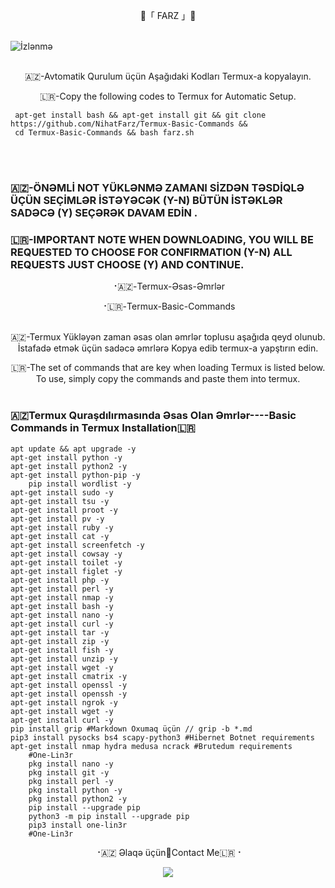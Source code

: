 <p align="center">
   🔱「 FARZ 」🔱
 <br>
  <br>

  ![İzlənmə](https://visitor-badge.laobi.icu/badge?page_id=nihatfarz.Termux-Basic-Commands)
 <br>
  <br>

<p align="center"> 
🇦🇿-Avtomatik Qurulum üçün Aşağıdaki Kodları Termux-a kopyalayın.
<p align="center">
🇱🇷-Copy the following codes to Termux for Automatic Setup. 

```
 apt-get install bash && apt-get install git && git clone https://github.com/NihatFarz/Termux-Basic-Commands &&
 cd Termux-Basic-Commands && bash farz.sh
```
	

 <br>
 <br>	
	
### 🇦🇿-ÖNƏMLİ NOT YÜKLƏNMƏ ZAMANI SİZDƏN TƏSDİQLƏ ÜÇÜN SEÇİMLƏR İSTƏYƏCƏK (Y-N) BÜTÜN İSTƏKLƏR SADƏCƏ (Y) SEÇƏRƏK DAVAM EDİN .	
### 🇱🇷-IMPORTANT NOTE WHEN DOWNLOADING, YOU WILL BE REQUESTED TO CHOOSE FOR CONFIRMATION (Y-N) ALL REQUESTS JUST CHOOSE (Y) AND CONTINUE. 
	
<p align="center"> 
⠐🇦🇿-Termux-Əsas-Əmrlər
	<p align="center"> 
	⠐🇱🇷-Termux-Basic-Commands
 <br>
 <br>

<p align="center"> 
🇦🇿-Termux Yükləyən zaman əsas olan əmrlər toplusu aşağıda qeyd olunub.
İstafadə etmək üçün sadəcə əmrlərə Kopya edib termux-a yapştırın edin.
<p align="center"> 
🇱🇷-The set of commands that are key when loading Termux is listed below.
To use, simply copy the commands and paste them into termux. 


 <br>
 <br>



### 🇦🇿Termux Quraşdılırmasında Əsas Olan Əmrlər----Basic Commands in Termux Installation🇱🇷
	apt update && apt upgrade -y
	apt-get install python -y
	apt-get install python2 -y
	apt-get install python-pip -y
		pip install wordlist -y
	apt-get install sudo -y
	apt-get install tsu -y
	apt-get install proot -y
	apt-get install pv -y
	apt-get install ruby -y
	apt-get install cat -y
	apt-get install screenfetch -y
	apt-get install cowsay -y
	apt-get install toilet -y
	apt-get install figlet -y
	apt-get install php -y
	apt-get install perl -y
	apt-get install nmap -y
	apt-get install bash -y
	apt-get install nano -y
	apt-get install curl -y
	apt-get install tar -y
	apt-get install zip -y
	apt-get install fish -y
	apt-get install unzip -y
	apt-get install wget -y
	apt-get install cmatrix -y
	apt-get install openssl -y
	apt-get install openssh -y
	apt-get install ngrok -y
	apt-get install wget -y
	apt-get install curl -y
	pip install grip #Markdown Oxumaq üçün // grip -b *.md
	pip3 install pysocks bs4 scapy-python3 #Hibernet Botnet requirements
	apt-get install nmap hydra medusa ncrack #Brutedum requirements
		#One-Lin3r
		pkg install nano -y
		pkg install git -y
		pkg install perl -y
		pkg install python -y
		pkg install python2 -y
		pip install --upgrade pip
		python3 -m pip install --upgrade pip
		pip3 install one-lin3r
		#One-Lin3r
	
	
	
<p align="center">
⠐🇦🇿 Əlaqə üçün🔳Contact Me🇱🇷⠐
<p align="center">
<a href="https://telegram.me/nihatfarz"><img src="https://img.shields.io/badge/Telegram-2CA5E0?style=for-the-badge&logo=telegram&logoColor=white" />
